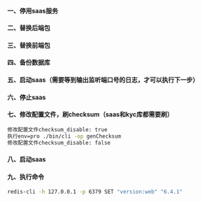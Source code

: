#### 一、停用saas服务
#### 二、替换后端包
#### 三、替换前端包
#### 四、备份数据库

#### 五、启动saas（需要等到输出监听端口号的日志，才可以执行下一步）
#### 六、停止saas
#### 七、修改配置文件，刷checksum（saas和kyc库都需要刷）
```bash
修改配置文件checksum_disable: true
执行env=pro ./bin/cli -op genChecksum
修改配置文件checksum_disable: false
```
#### 八、启动saas
#### 九、执行命令
 ```bash
 redis-cli -h 127.0.0.1 -p 6379 SET "version:web" "6.4.1"
 ```

